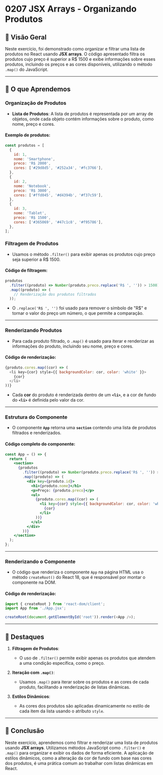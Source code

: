 # 0207 JSX Arrays - Organizando Produtos

## 📖 Visão Geral

Neste exercício, foi demonstrado como organizar e filtrar uma lista de produtos no React usando **JSX arrays**. O código apresentado filtra os produtos cujo preço é superior a R$ 1500 e exibe informações sobre esses produtos, incluindo os preços e as cores disponíveis, utilizando o método `.map()` do JavaScript.

---

## 📝 O que Aprendemos

### **Organização de Produtos**
- **Lista de Produtos**: A lista de produtos é representada por um array de objetos, onde cada objeto contém informações sobre o produto, como nome, preço e cores.

#### Exemplo de produtos:
```javascript
const produtos = [
  {
    id: 1,
    nome: 'Smartphone',
    preco: 'R$ 2000',
    cores: ['#29d8d5', '#252a34', '#fc3766'],
  },
  {
    id: 2,
    nome: 'Notebook',
    preco: 'R$ 3000',
    cores: ['#ffd045', '#d4394b', '#f37c59'],
  },
  {
    id: 3,
    nome: 'Tablet',
    preco: 'R$ 1500',
    cores: ['#365069', '#47c1c8', '#f95786'],
  },
];
```

### **Filtragem de Produtos**
- Usamos o método `.filter()` para exibir apenas os produtos cujo preço seja superior a R$ 1500.

#### Código de filtragem:
```javascript
produtos
  .filter((produto) => Number(produto.preco.replace('R$ ', '')) > 1500)
  .map((produto) => (
    // Renderização dos produtos filtrados
  ));
```

- O `.replace('R$ ', '')` foi usado para remover o símbolo de "R$" e tornar o valor do preço um número, o que permite a comparação.

---

### **Renderizando Produtos**
- Para cada produto filtrado, o `.map()` é usado para iterar e renderizar as informações do produto, incluindo seu nome, preço e cores.

#### Código de renderização:
```javascript
{produto.cores.map((cor) => (
  <li key={cor} style={{ backgroundColor: cor, color: 'white' }}>
    {cor}
  </li>
))}
```

- Cada **cor** do produto é renderizada dentro de um **`<li>`**, e a cor de fundo do **`<li>`** é definida pelo valor da cor.

---

### **Estrutura do Componente**
- O componente **`App`** retorna uma **`section`** contendo uma lista de produtos filtrados e renderizados.

#### Código completo do componente:
```jsx
const App = () => {
  return (
    <section>
      {produtos
        .filter((produto) => Number(produto.preco.replace('R$ ', '')) > 1500)
        .map((produto) => (
          <div key={produto.id}>
            <h1>{produto.nome}</h1>
            <p>Preço: {produto.preco}</p>
            <ul>
              {produto.cores.map((cor) => (
                <li key={cor} style={{ backgroundColor: cor, color: 'white' }}>
                  {cor}
                </li>
              ))}
            </ul>
          </div>
        ))}
    </section>
  );
};
```

---

### **Renderizando o Componente**
- O código que renderiza o componente `App` na página HTML usa o método `createRoot()` do React 18, que é responsável por montar o componente na DOM.

#### Código de renderização:
```javascript
import { createRoot } from 'react-dom/client';
import App from './App.jsx';

createRoot(document.getElementById('root')).render(<App />);
```

---

## 🌟 Destaques

1. **Filtragem de Produtos**:
   - O uso de `.filter()` permite exibir apenas os produtos que atendem a uma condição específica, como o preço.

2. **Iteração com `.map()`**:
   - Usamos `.map()` para iterar sobre os produtos e as cores de cada produto, facilitando a renderização de listas dinâmicas.

3. **Estilos Dinâmicos**:
   - As cores dos produtos são aplicadas dinamicamente no estilo de cada item da lista usando o atributo `style`.

---

## 🚀 Conclusão

Neste exercício, aprendemos como filtrar e renderizar uma lista de produtos usando **JSX arrays**. Utilizamos métodos JavaScript como `.filter()` e `.map()` para organizar e exibir os dados de forma eficiente. A aplicação de estilos dinâmicos, como a alteração da cor de fundo com base nas cores dos produtos, é uma prática comum ao trabalhar com listas dinâmicas em React.